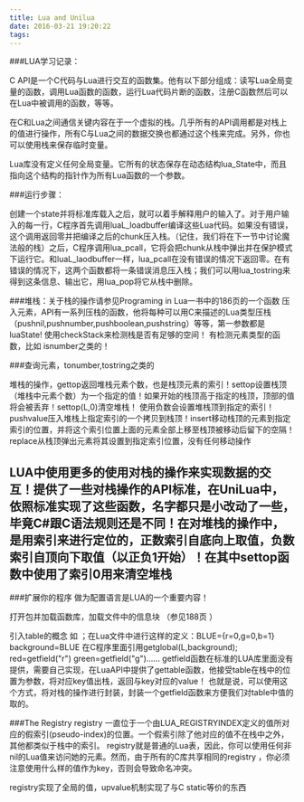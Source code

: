 ```yaml
---
title: Lua and Unilua
date: 2016-03-21 19:20:22
tags:
---
```

###LUA学习记录：

C API是一个C代码与Lua进行交互的函数集。他有以下部分组成：读写Lua全局变量的函数，调用Lua函数的函数，运行Lua代码片断的函数，注册C函数然后可以在Lua中被调用的函数，等等。

在C和Lua之间通信关键内容在于一个虚拟的栈。几乎所有的API调用都是对栈上的值进行操作，所有C与Lua之间的数据交换也都通过这个栈来完成。另外，你也可以使用栈来保存临时变量。

Lua库没有定义任何全局变量。它所有的状态保存在动态结构lua_State中，而且指向这个结构的指针作为所有Lua函数的一个参数。
<!--more-->
###运行步骤：

创建一个state并将标准库载入之后，就可以着手解释用户的输入了。对于用户输入的每一行，C程序首先调用luaL_loadbuffer编译这些Lua代码。如果没有错误，这个调用返回零并把编译之后的chunk压入栈。（记住，我们将在下一节中讨论魔法般的栈）之后，C程序调用lua_pcall，它将会把chunk从栈中弹出并在保护模式下运行它。和luaL_laodbuffer一样，lua_pcall在没有错误的情况下返回零。在有错误的情况下，这两个函数都将一条错误消息压入栈；我们可以用lua_tostring来得到这条信息、输出它，用lua_pop将它从栈中删除。

###堆栈：关于栈的操作请参见Programing in Lua一书中的186页的一个函数
压入元素，API有一系列压栈的函数，他将每种可以用C来描述的Lua类型压栈（pushnil,pushnumber,pushboolean,pushstring）等等，第一参数都是luaState!
使用checkStack来检测栈是否有足够的空间！
有检测元素类型的函数，比如 isnumber之类的！

###查询元素，tonumber,tostring之类的

堆栈的操作，gettop返回堆栈元素个数，也是栈顶元素的索引！settop设置栈顶（堆栈中元素个数）为一个指定的值！如果开始的栈顶高于指定的栈顶，顶部的值将会被丢弃！settop(L,0)清空堆栈！
使用负数会设置堆栈顶到指定的索引！
pushvalue压入堆栈上指定索引的一个拷贝到栈顶！insert移动栈顶的元素到指定索引的位置，并将这个索引位置上面的元素全部上移至栈顶被移动后留下的空隔！
replace从栈顶弹出元素将其设置到指定索引位置，没有任何移动操作

LUA中使用更多的使用对栈的操作来实现数据的交互！提供了一些对栈操作的API标准，在UniLua中，依照标准实现了这些函数，名字都只是小改动了一些，毕竟C#跟C语法规则还是不同！在对堆栈的操作中，是用索引来进行定位的，正数索引自底向上取值，负数索引自顶向下取值（以正负1开始）！在其中settop函数中使用了索引0用来清空堆栈
------
###扩展你的程序
做为配置语言是LUA的一个重要内容！

打开包并加载函数库，加载文件中的信息块 （参见188页 ）

引入table的概念
如 ；在Lua文件中进行这样的定义：BLUE={r=0,g=0,b=1} background=BLUE 在C程序里面引用getglobal(L,background); red=getfield("r") green=getfield("g")......
getfield函数在标准的LUA库里面没有提供，需要自己实现，在LuaAPI中提供了gettable函数，他接受table在栈中的位置为参数，将对应key值出栈，返回与key对应的value！
也就是说，可以使用这个方式，将对栈的操作进行封装，封装一个getfield函数来方便我们对table中值的取的。


###The Registry
registry 一直位于一个由LUA_REGISTRYINDEX定义的值所对应的假索引(pseudo-index)的位置。一个假索引除了他对应的值不在栈中之外，其他都类似于栈中的索引。
registry就是普通的Lua表，因此，你可以使用任何非nil的Lua值来访问她的元素。然而，由于所有的C库共享相同的registry ，你必须注意使用什么样的值作为key，否则会导致命名冲突。

registry实现了全局的值，upvalue机制实现了与C static等价的东西